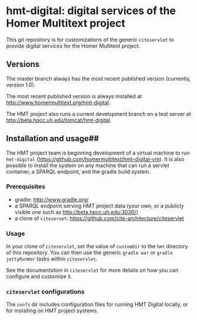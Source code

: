 # hmt-digital: digital services of the Homer Multitext project

This git repository is for customizations of the generic `citeservlet` to 
provide digital services for the Homer Multitext project.   

## Versions ##

The master branch always has the most recent published version (currently, version 1.0).  

The most recent published version is always installed at <http://www.homermultitext.org/hmt-digital>.

The HMT project also runs a current development  branch on
a test server at <http://beta.hpcc.uh.edu/tomcat/hmt-digital>.



## Installation and usage##

The HMT project team is beginning development of a virtual machine to run `hmt-digital` (<https://github.com/homermultitext/hmt-digital-vm>).  It is also possible to install the system on
any machine that can run a servlet container, a SPARQL endpoint, and the gradle build system.



### Prerequisites ###

- gradle: <http://www.gradle.org/>
- a SPARQL endpoint serving HMT project data (your own, or a publicly visible one such as <http://beta.hpcc.uh.edu:3030/>)
- a clone of `citeservet`: <https://github.com/cite-architecture/citeservlet>


### Usage ###

In your clone of `citeservlet`, set the value of `customDir` to the `hmt` directory of this repository.   You can then use the generic `gradle war` or `gradle jettyRunWar` tasks within `citeservlet`.

See the documentation in `citeservlet` for more details on how you can configure and customize it.


### `citeservlet` configurations ##

The `confs` dir includes configuration files for running HMT Digital locally, or for installing on HMT project systems.

